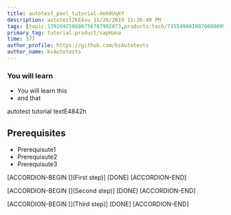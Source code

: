 ```yaml
---
title: autotest_pool_tutorial-de60UqkY
description: autotestZKE4xu_11/26/2019 11:36:49 PM
tags: [topic:139269250608756787992873,products:tech/73554900100700000996,tutorial:experience/advanced]
primary_tag: tutorial:product/sapHana
time: 377
author_profile: https://github.com/ksAutotests
author_name: ksAutotests
---
```

### You will learn
- You will learn this
- and that

autotest tutorial textE4842h

## Prerequisites
- Prerequisute1
- Prerequisute2
- Prerequisute3

[ACCORDION-BEGIN [](First step)]
[DONE]
[ACCORDION-END]

[ACCORDION-BEGIN [](Second step)]
[DONE]
[ACCORDION-END]

[ACCORDION-BEGIN [](Third step)]
[DONE]
[ACCORDION-END]

